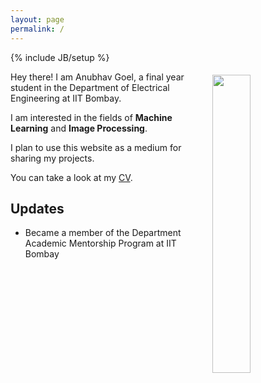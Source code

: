 ```yaml
---
layout: page
permalink: /
---
```

{% include JB/setup %}

<img style="float: right; width: 35%; padding: 5px;" src=" {{site.url}}/assets/img/profile.jpg ">

Hey there! I am Anubhav Goel, a final year student in the Department of Electrical Engineering at IIT Bombay.

I am interested in the fields of **Machine Learning** and **Image Processing**.

I plan to use this website as a medium for sharing my projects.

You can take a look at my [CV]({{site.url}}/resume).

## Updates

<!-- <div style="height:250px;overflow:auto;"> -->
* Became a member of the Department Academic Mentorship Program at IIT Bombay
<!-- </div> -->


